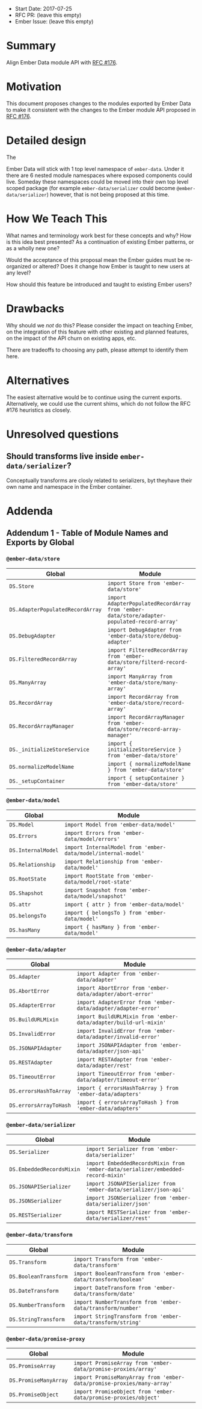 - Start Date: 2017-07-25
- RFC PR: (leave this empty)
- Ember Issue: (leave this empty)

# Summary

Align Ember Data module API with [RFC #176](https://github.com/emberjs/rfcs/blob/master/text/0176-javascript-module-api.md).

# Motivation

This document proposes changes to the modules exported by Ember Data to make it consistent with the changes to the Ember module API proposed in [RFC #176](https://github.com/emberjs/rfcs/blob/master/text/0176-javascript-module-api.md).

# Detailed design

The 

Ember Data will stick with 1 top level namespace of `ember-data`.
Under it there are 6 nested module  namespaces where exposed components could live.
Someday these namespaces could be moved into their own top level scoped package (for example `ember-data/serializer` could become `@ember-data/serializer`) however,
that is not being proposed at this time. 

# How We Teach This

What names and terminology work best for these concepts and why? How is this
idea best presented? As a continuation of existing Ember patterns, or as a
wholly new one?

Would the acceptance of this proposal mean the Ember guides must be
re-organized or altered? Does it change how Ember is taught to new users
at any level?

How should this feature be introduced and taught to existing Ember
users?

# Drawbacks

Why should we *not* do this? Please consider the impact on teaching Ember,
on the integration of this feature with other existing and planned features,
on the impact of the API churn on existing apps, etc.

There are tradeoffs to choosing any path, please attempt to identify them here.

# Alternatives

The easiest alternative would be to continue using the current exports.
Alternatively, we could use the current shims, which do not follow the RFC #176 heuristics as closely.

# Unresolved questions

## Should transforms live inside `ember-data/serializer`?

Conceptually transforms are closly related to serializers,
byt theyhave their own name and namespace in the Ember container.

# Addenda

## Addendum 1 - Table of Module Names and Exports by Global

### `@ember-data/store`
| Global                                | Module                                                                      |
|---                                    | ---  |
| `DS.Store` | `import Store from 'ember-data/store'` |
| `DS.AdapterPopulatedRecordArray` | `import AdapterPopulatedRecordArray from 'ember-data/store/adapter-populated-record-array'` |
| `DS.DebugAdapter` | `import DebugAdapter from 'ember-data/store/debug-adapter'` |
| `DS.FilteredRecordArray` | `import FilteredRecordArray from 'ember-data/store/filterd-record-array'` |
| `DS.ManyArray` | `import ManyArray from 'ember-data/store/many-array'` |
| `DS.RecordArray` | `import RecordArray from 'ember-data/store/record-array'` |
| `DS.RecordArrayManager` | `import RecordArrayManager from 'ember-data/store/record-array-manager'` |
| `DS._initializeStoreService` | `import { initializeStoreService } from 'ember-data/store'` |
| `DS.normalizeModelName` | `import { normalizeModelName } from 'ember-data/store'` |
| `DS._setupContainer` | `import { setupContainer } from 'ember-data/store'`

### `@ember-data/model`
| Global                                | Module                                                                      |
|---                                    | ---  |
| `DS.Model` | `import Model from 'ember-data/model'` |
| `DS.Errors` | `import Errors from 'ember-data/model/errors'` |
| `DS.InternalModel` | `import InternalModel from 'ember-data/model/internal-model'` |
| `DS.Relationship` | `import Relationship from 'ember-data/model'` |
| `DS.RootState` | `import RootState from 'ember-data/model/root-state'` |
| `DS.Shapshot` | `import Snapshot from 'ember-data/model/snapshot'` |
| `DS.attr` | `import { attr } from 'ember-data/model'`|
| `DS.belongsTo` | `import { belongsTo } from 'ember-data/model'`|
| `DS.hasMany` | `import { hasMany } from 'ember-data/model'` |


### `@ember-data/adapter`
| Global                                | Module                                                                      |
|---                                    | ---  |
| `DS.Adapter` | `import Adapter from 'ember-data/adapter'` |
| `DS.AbortError` | `import AbortError from 'ember-data/adapter/abort-error'` |
| `DS.AdapterError` | `import AdapterError from 'ember-data/adapter/adapter-error'` |
| `DS.BuildURLMixin` | `import BuildURLMixin from 'ember-data/adapter/build-url-mixin'` |
| `DS.InvalidError` | `import InvalidError from 'ember-data/adapter/invalid-error'` |
| `DS.JSONAPIAdapter` | `import JSONAPIAdapter from 'ember-data/adapter/json-api'` |
| `DS.RESTAdapter` | `import RESTAdapter from 'ember-data/adapter/rest'` |
| `DS.TimeoutError` | `import TimeoutError from 'ember-data/adapter/timeout-error'` |
| `DS.errorsHashToArray` | `import { errorsHashToArray } from 'ember-data/adapters'` |
| `DS.errorsArrayToHash` | `import { errorsArrayToHash } from 'ember-data/adapters'` |

### `@ember-data/serializer`
| Global                                | Module                                                                      |
|---                                    | ---  |
| `DS.Serializer` | `import Serializer from 'ember-data/serializer'` |
| `DS.EmbeddedRecordsMixin` | `import EmbeddedRecordsMixin from 'ember-data/serializer/embedded-record-mixin'` |
| `DS.JSONAPISerializer` | `import JSONAPISerializer from 'ember-data/serializer/json-api'` |
| `DS.JSONSerializer` | `import JSONSerializer from 'ember-data/serializer/json'` |
| `DS.RESTSerializer` | `import RESTSerializer from 'ember-data/serializer/rest'` |

### `@ember-data/transform`
| Global                                | Module                                                                      |
|---                                    | ---  |
| `DS.Transform` | `import Transform from 'ember-data/transform'` |
| `DS.BooleanTransform` | `import BooleanTransform from 'ember-data/transform/boolean'` |
| `DS.DateTransform` | `import DateTransform from 'ember-data/transform/date'` |
| `DS.NumberTransform` | `import NumberTransform from 'ember-data/transform/number'` |
| `DS.StringTransform` | `import StringTransform from 'ember-data/transform/string'` |

### `@ember-data/promise-proxy`
| Global                                | Module                                                                      |
|---                                    | ---  |
| `DS.PromiseArray` | `import PromiseArray from 'ember-data/promise-proxies/array'` |
| `DS.PromiseManyArray` | `import PromiseManyArray from 'ember-data/promise-proxies/many-array'`|
| `DS.PromiseObject` | `import PromiseObject from 'ember-data/promise-proxies/object'` |
